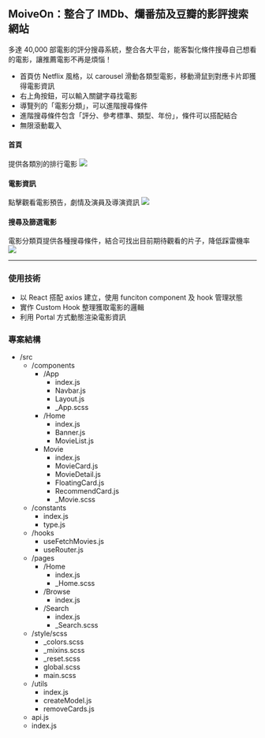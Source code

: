 ## MoiveOn：整合了 IMDb、爛番茄及豆瓣的影評搜索網站

多達 40,000 部電影的評分搜尋系統，整合各大平台，能客製化條件搜尋自己想看的電影，讓推薦電影不再是煩惱！

- 首頁仿 Netflix 風格，以 carousel 滑動各類型電影，移動滑鼠到對應卡片即獲得電影資訊
- 右上角按鈕，可以輸入關鍵字尋找電影
- 導覽列的「電影分類」，可以進階搜尋條件
- 進階搜尋條件包含「評分、參考標準、類型、年份」，條件可以搭配結合
- 無限滾動載入

#### 首頁
提供各類別的排行電影
[![](https://i.imgur.com/76PXZ7C.jpg)](https://zoeaeen13.github.io/movie-on/#/)

#### 電影資訊
點擊觀看電影預告，劇情及演員及導演資訊
[![](https://i.imgur.com/D0T2yrh.jpg)](https://zoeaeen13.github.io/movie-on/#/)

#### 搜尋及篩選電影
電影分類頁提供各種搜尋條件，結合可找出目前期待觀看的片子，降低踩雷機率
[![](https://i.imgur.com/Y4CU41m.jpg)](https://zoeaeen13.github.io/movie-on/#/browse)


---

### 使用技術
- 以 React 搭配 axios 建立，使用 funciton component 及 hook 管理狀態
- 實作 Custom Hook 整理獲取電影的邏輯
- 利用 Portal 方式動態渲染電影資訊


### 專案結構
- /src
    - /components
      - /App
        - index.js
        - Navbar.js
        - Layout.js
        - _App.scss
      - /Home
        - index.js
        - Banner.js
        - MovieList.js
      - Movie
        - index.js
        - MovieCard.js
        - MovieDetail.js
        - FloatingCard.js
        - RecommendCard.js
        - _Movie.scss
    - /constants
        - index.js
        - type.js
    - /hooks
        - useFetchMovies.js
        - useRouter.js
    - /pages
        - /Home
          - index.js
          - _Home.scss
        - /Browse
          - index.js
        - /Search
          - index.js
          - _Search.scss
    - /style/scss
        - _colors.scss
        - _mixins.scss
        - _reset.scss
        - global.scss
        - main.scss
    - /utils
      - index.js
      - createModel.js
      - removeCards.js
    - api.js
    - index.js
